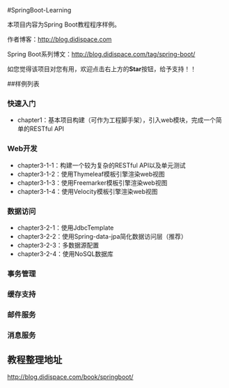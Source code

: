 #SpringBoot-Learning

本项目内容为Spring Boot教程程序样例。

作者博客：http://blog.didispace.com

Spring Boot系列博文：http://blog.didispace.com/tag/spring-boot/

如您觉得该项目对您有用，欢迎点击右上方的**Star**按钮，给予支持！！


##样例列表

### 快速入门

- chapter1：基本项目构建（可作为工程脚手架），引入web模块，完成一个简单的RESTful API

### Web开发

- chapter3-1-1：构建一个较为复杂的RESTful API以及单元测试
- chapter3-1-2：使用Thymeleaf模板引擎渲染web视图
- chapter3-1-3：使用Freemarker模板引擎渲染web视图
- chapter3-1-4：使用Velocity模板引擎渲染web视图

### 数据访问

- chapter3-2-1：使用JdbcTemplate
- chapter3-2-2：使用Spring-data-jpa简化数据访问层（推荐）
- chapter3-2-3：多数据源配置
- chapter3-2-4：使用NoSQL数据库

### 事务管理

### 缓存支持

### 邮件服务

### 消息服务

###

## 教程整理地址

http://blog.didispace.com/book/springboot/